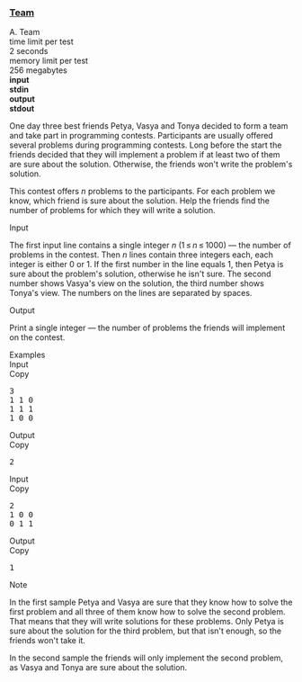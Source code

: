 <h3><a href="https://codeforces.com/contest/231/problem/A" target="_blank" rel="noopener noreferrer">Team</a></h3>

<div class="header"><div class="title">A. Team</div><div class="time-limit"><div class="property-title">time limit per test</div>2 seconds</div><div class="memory-limit"><div class="property-title">memory limit per test</div>256 megabytes</div><div class="input-file input-standard" style="font-weight: bold"><div class="property-title">input</div>stdin</div><div class="output-file output-standard" style="font-weight: bold"><div class="property-title">output</div>stdout</div></div><div><p>One day three best friends Petya, Vasya and Tonya decided to form a team and take part in programming contests. Participants are usually offered several problems during programming contests. Long before the start the friends decided that they will implement a problem if at least two of them are sure about the solution. Otherwise, the friends won't write the problem's solution.</p><p>This contest offers <span class="tex-span"><i>n</i></span> problems to the participants. For each problem we know, which friend is sure about the solution. Help the friends find the number of problems for which they will write a solution.</p></div><div class="input-specification"><div class="section-title">Input</div><p>The first input line contains a single integer <span class="tex-span"><i>n</i></span> (<span class="tex-span">1 ≤ <i>n</i> ≤ 1000</span>) — the number of problems in the contest. Then <span class="tex-span"><i>n</i></span> lines contain three integers each, each integer is either <span class="tex-span">0</span> or <span class="tex-span">1</span>. If the first number in the line equals <span class="tex-span">1</span>, then Petya is sure about the problem's solution, otherwise he isn't sure. The second number shows Vasya's view on the solution, the third number shows Tonya's view. The numbers on the lines are separated by spaces.</p></div><div class="output-specification"><div class="section-title">Output</div><p>Print a single integer — the number of problems the friends will implement on the contest.</p></div><div class="sample-tests"><div class="section-title">Examples</div><div class="sample-test"><div class="input"><div class="title">Input<div title="Copy" data-clipboard-target="#id002764986965405979" id="id003241495964652761" class="input-output-copier">Copy</div></div><pre id="id002764986965405979">3<br>1 1 0<br>1 1 1<br>1 0 0<br></pre></div><div class="output"><div class="title">Output<div title="Copy" data-clipboard-target="#id009968445203318217" id="id002358804427362592" class="input-output-copier">Copy</div></div><pre id="id009968445203318217">2<br></pre></div><div class="input"><div class="title">Input<div title="Copy" data-clipboard-target="#id0034928233652574925" id="id003544144927052668" class="input-output-copier">Copy</div></div><pre id="id0034928233652574925">2<br>1 0 0<br>0 1 1<br></pre></div><div class="output"><div class="title">Output<div title="Copy" data-clipboard-target="#id0012780000428023852" id="id0001939696025948323" class="input-output-copier">Copy</div></div><pre id="id0012780000428023852">1<br></pre></div></div></div><div class="note"><div class="section-title">Note</div><p>In the first sample Petya and Vasya are sure that they know how to solve the first problem and all three of them know how to solve the second problem. That means that they will write solutions for these problems. Only Petya is sure about the solution for the third problem, but that isn't enough, so the friends won't take it. </p><p>In the second sample the friends will only implement the second problem, as Vasya and Tonya are sure about the solution.</p></div>